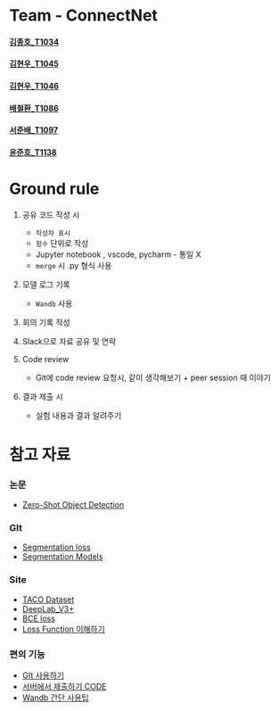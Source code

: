 # Team - ConnectNet

#### [김종호_T1034](https://github.com/Headbreakz)

#### [김현우_T1045](https://github.com/LethalSun)

#### [김현우_T1046](https://github.com/akorea)

#### [배철환_T1086](https://github.com/bcc0830)

#### [서준배_T1097](https://github.com/deokisys)

#### [윤준호_T1138](https://github.com/philgineer)



# Ground rule 

1. 공유 코드 작성 시

   * `작성자 표시`
   * `함수` 단위로 작성
   * Jupyter notebook , vscode, pycharm - 통일 X
   * `merge` 시  .py 형식 사용

2. 모델 로그 기록

   * `Wandb` 사용

3. 회의 기록 작성

4. Slack으로 자료 공유 및 연락

5. Code review

   * Git에 code review 요청시, 같이 생각해보기 + peer session 때 이야기

6. 결과 제출 시

   * 실험 내용과 결과 알려주기 




# 참고 자료

### 논문

* [Zero-Shot Object Detection](https://arxiv.org/abs/1804.04340)



### GIt

* [Segmentation loss](https://github.com/JunMa11/SegLoss)
* [Segmentation Models](https://github.com/qubvel/segmentation_models.pytorch)



### Site

* [TACO Dataset](http://tacodataset.org/)
* [DeepLab_V3+](https://medium.com/hyunjulie/2%ED%8E%B8-%EB%91%90-%EC%A0%91%EA%B7%BC%EC%9D%98-%EC%A0%91%EC%A0%90-deeplab-v3-ef7316d4209d)
* [BCE loss](https://sosoeasy.tistory.com/337)
* [Loss Function 이해하기](https://keepdev.tistory.com/48)



### 편의 기능

* [GIt 사용하기](https://github.com/bcaitech1/p3-ims-obd-connectnet/blob/master/headbreakz/git.md)
* [서버에서 제출하기 CODE](https://github.com/bcaitech1/p3-ims-obd-connectnet/blob/akorea/akorea/submit.py)
* [Wandb 간단 사용팁](https://github.com/bcaitech1/p3-ims-obd-connectnet/blob/akorea/akorea/tips/wandb.md)

